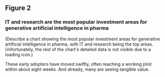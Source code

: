 ## Figure 2

### IT and research are the most popular investment areas for generative artificial intelligence in pharma

(Describe a chart showing the most popular investment areas for generative artificial intelligence in pharma, with IT and research being the top areas. Unfortunately, the rest of the chart's detailed data is not visible due to a loading icon.)

These early adopters have moved swiftly, often reaching a working pilot within about eight weeks. And already, many are seeing tangible value.
